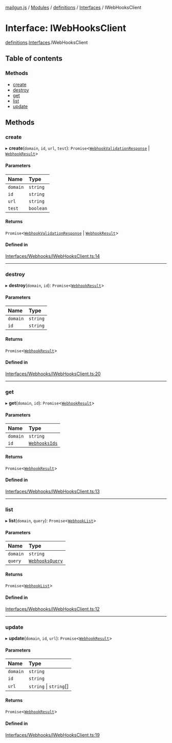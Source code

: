 [mailgun.js](../README.md) / [Modules](../modules.md) / [definitions](../modules/definitions.md) / [Interfaces](../modules/definitions.Interfaces.md) / IWebHooksClient

# Interface: IWebHooksClient

[definitions](../modules/definitions.md).[Interfaces](../modules/definitions.Interfaces.md).IWebHooksClient

## Table of contents

### Methods

- [create](definitions.Interfaces.IWebHooksClient.md#create)
- [destroy](definitions.Interfaces.IWebHooksClient.md#destroy)
- [get](definitions.Interfaces.IWebHooksClient.md#get)
- [list](definitions.Interfaces.IWebHooksClient.md#list)
- [update](definitions.Interfaces.IWebHooksClient.md#update)

## Methods

### create

▸ **create**(`domain`, `id`, `url`, `test`): `Promise`\<[`WebhookValidationResponse`](../modules/definitions.md#webhookvalidationresponse) \| [`WebhookResult`](../modules/definitions.md#webhookresult)\>

#### Parameters

| Name | Type |
| :------ | :------ |
| `domain` | `string` |
| `id` | `string` |
| `url` | `string` |
| `test` | `boolean` |

#### Returns

`Promise`\<[`WebhookValidationResponse`](../modules/definitions.md#webhookvalidationresponse) \| [`WebhookResult`](../modules/definitions.md#webhookresult)\>

#### Defined in

[Interfaces/Webhooks/IWebHooksClient.ts:14](https://github.com/mailgun/mailgun.js/blob/460665c/lib/Interfaces/Webhooks/IWebHooksClient.ts#L14)

___

### destroy

▸ **destroy**(`domain`, `id`): `Promise`\<[`WebhookResult`](../modules/definitions.md#webhookresult)\>

#### Parameters

| Name | Type |
| :------ | :------ |
| `domain` | `string` |
| `id` | `string` |

#### Returns

`Promise`\<[`WebhookResult`](../modules/definitions.md#webhookresult)\>

#### Defined in

[Interfaces/Webhooks/IWebHooksClient.ts:20](https://github.com/mailgun/mailgun.js/blob/460665c/lib/Interfaces/Webhooks/IWebHooksClient.ts#L20)

___

### get

▸ **get**(`domain`, `id`): `Promise`\<[`WebhookResult`](../modules/definitions.md#webhookresult)\>

#### Parameters

| Name | Type |
| :------ | :------ |
| `domain` | `string` |
| `id` | [`WebhooksIds`](../enums/definitions.Enums.WebhooksIds.md) |

#### Returns

`Promise`\<[`WebhookResult`](../modules/definitions.md#webhookresult)\>

#### Defined in

[Interfaces/Webhooks/IWebHooksClient.ts:13](https://github.com/mailgun/mailgun.js/blob/460665c/lib/Interfaces/Webhooks/IWebHooksClient.ts#L13)

___

### list

▸ **list**(`domain`, `query`): `Promise`\<[`WebhookList`](../modules/definitions.md#webhooklist)\>

#### Parameters

| Name | Type |
| :------ | :------ |
| `domain` | `string` |
| `query` | [`WebhooksQuery`](../modules/definitions.md#webhooksquery) |

#### Returns

`Promise`\<[`WebhookList`](../modules/definitions.md#webhooklist)\>

#### Defined in

[Interfaces/Webhooks/IWebHooksClient.ts:12](https://github.com/mailgun/mailgun.js/blob/460665c/lib/Interfaces/Webhooks/IWebHooksClient.ts#L12)

___

### update

▸ **update**(`domain`, `id`, `url`): `Promise`\<[`WebhookResult`](../modules/definitions.md#webhookresult)\>

#### Parameters

| Name | Type |
| :------ | :------ |
| `domain` | `string` |
| `id` | `string` |
| `url` | `string` \| `string`[] |

#### Returns

`Promise`\<[`WebhookResult`](../modules/definitions.md#webhookresult)\>

#### Defined in

[Interfaces/Webhooks/IWebHooksClient.ts:19](https://github.com/mailgun/mailgun.js/blob/460665c/lib/Interfaces/Webhooks/IWebHooksClient.ts#L19)
